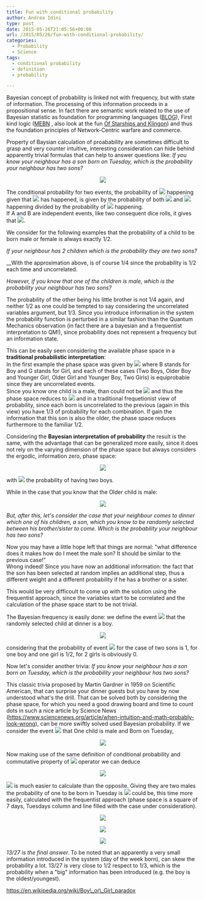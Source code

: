 ```yaml
---
title: Fun with conditional probability
author: Andrea Idini
type: post
date: 2015-05-26T21:05:56+00:00
url: /2015/05/26/fun-with-conditional-probability/
categories:
  - Probability
  - Science
tags:
  - conditional probability
  - definition
  - probability

---
```

Bayesian concept of probability is linked not with frequency, but with state of information. The processing of this information proceeds in a propositional sense. In fact there are semantic work related to the use of Bayesian statistic as foundation for programming languages ([BLOG][1]), First kind logic ([MEBN][2] , also look at the fun [Of Starships and Klingon][3]) and thus the foundation principles of Network-Centric warfare and commerce.

Property of Baysian calculation of proabability are sometimes difficult to grasp and very counter intuitive, interesting consideration can hide behind apparently trivial formulas that can help to answer questions like: _If you know your neighbour has a son born on Tuesday, which is the probability your neighbour has two sons?_<!--more-->

<p style='text-align:center;'>
  <span><img src="/wilt/wp-content/plugins/latex/cache/tex_c86d2f8f95128330ef05f0879d83b892.gif"/></span>
</p>

The conditional probability for two events, the probability of <span><img src="/wilt/wp-content/plugins/latex/cache/tex_7fc56270e7a70fa81a5935b72eacbe29.gif"/></span> happening given that <span><img src="/wilt/wp-content/plugins/latex/cache/tex_9d5ed678fe57bcca610140957afab571.gif"/></span> has happened, is given by the probability of both <span><img src="/wilt/wp-content/plugins/latex/cache/tex_7fc56270e7a70fa81a5935b72eacbe29.gif"/></span> and <span><img src="/wilt/wp-content/plugins/latex/cache/tex_9d5ed678fe57bcca610140957afab571.gif"/></span> happening divided by the probability of <span><img src="/wilt/wp-content/plugins/latex/cache/tex_9d5ed678fe57bcca610140957afab571.gif"/></span> happening.  
If A and B are independent events, like two consequent dice rolls, it gives that <span><img src="/wilt/wp-content/plugins/latex/cache/tex_6aa599d18c8ad47b1e45f53696aca698.gif"/></span>.

We consider for the following examples that the probability of a child to be born male or female is always exactly 1/2.

 _If your neighbour has 2 children which is the probability they are two sons?_

 __With the approximation above, is of course 1/4 since the probability is 1/2 each time and uncorrelated.

 _However, if you know that one of the children is male, which is the probability your neighbour has two sons?_ 

The probability of the other being his little brother is not 1/4 again, and neither 1/2 as one could be tempted to say considering the uncorrelated variables argument, but 1/3. Since you introduce information in the system the probability function is perturbed in a similar fashion than the Quantum Mechanics observation (in fact there are a bayesian and a frequentist interpretation to QM!), since probability does not represent a frequency but an information state.

This can be easily seen considering the available phase space in a **traditional probabilistic interpretation**:  
In the first example the phase space was given by <span><img src="/wilt/wp-content/plugins/latex/cache/tex_089ced7ee189d30bb46114e6c54d6110.gif"/></span> where B stands for Boy and G stands for Girl, and each of these cases (Two Boys, Older Boy and Younger Girl, Older Girl and Younger Boy, Two Girls) is equiprobable since they are uncorrelated events.  
Since you know one child is a male, than could not be <span><img src="/wilt/wp-content/plugins/latex/cache/tex_86d8d92aba9ecf9bbf89f69cb3e49588.gif" /></span> and thus the phase space reduces to <span><img src="/wilt/wp-content/plugins/latex/cache/tex_9d9ea7e6a7140a5d2472cb609d34df33.gif"/></span> and in a traditional frequetionist view of probability, since each born is uncorrelated to the previous (again in this view) you have 1/3 of probability for each combination. If gain the information that this son is also the older, the phase space reduces furthermore to the familiar 1/2.

Considering the **Bayesian interpretation of probability** the result is the same, with the advantage that can be generalized more easily, since it does not rely on the varying dimension of the phase space but always considers the ergodic, information zero, phase space:

<p style='text-align:center;'>
  <span><img src="/wilt/wp-content/plugins/latex/cache/tex_199324aa435f147b1409f71260818b77.gif"/></span>
</p>

  
with <span><img src="/wilt/wp-content/plugins/latex/cache/tex_0205674110bad331eb5d25fe98672fa9.gif"/></span> the probability of having two boys.

While in the case that you know that the Older child is male:

<p style='text-align:center;'>
  <span><img src="/wilt/wp-content/plugins/latex/cache/tex_80cedf5bda41460806b752d1947a47c4.gif"/></span>
</p>

 _But, after this, let's consider the case that your neighbour comes to dinner which one of his children, a son, which you know to be randomly selected between his brother/sister to come. Which is the probability your neighbour has two sons?_ 

Now you may have a little hope left that things are normal: "what difference does it makes how do I meet the male son? It should be similar to the previous case!"  
Wrong indeed! Since you have now an additional information: the fact that the son has been selected at random implies an additional step, thus a different weight and a different probability if he has a brother or a sister.

This would be very difficoult to come up with the solution using the frequentist approach, since the variables start to be correlated and the calculation of the phase space start to be not trivial.

The Bayesian frequency is easily done: we define the event <span><img src="/wilt/wp-content/plugins/latex/cache/tex_3a3ea00cfc35332cedf6e5e9a32e94da.gif"/></span> that the randomly selected child at dinner is a boy.  


<p style='text-align:center;'>
  <span><img src="/wilt/wp-content/plugins/latex/cache/tex_deaa9cd695c5cc773d20219f781b5067.gif"/></span>
</p>

  
considering that the probability of event <span><img src="/wilt/wp-content/plugins/latex/cache/tex_3a3ea00cfc35332cedf6e5e9a32e94da.gif"/></span> for the case of two sons is 1, for one boy and one girl is 1/2, for 2 girls is obviously 0.

Now let's consider another trivia:  _If you know your neighbour has a son born on Tuesday, which is the probability your neighbour has two sons?_

This classic trivia proposed by Martin Gardner in 1959 on Scientific American, that can surprise your dinner guests but you have by now understood what's the drill. That can be solved both by considering the phase space, for which you need a good drawing board and time to count dots in such a nice article by Science News (https://www.sciencenews.org/article/when-intuition-and-math-probably-look-wrong), can be more swiftly solved used Bayesian probability. If we consider the event <span><img src="/wilt/wp-content/plugins/latex/cache/tex_3a3ea00cfc35332cedf6e5e9a32e94da.gif"/></span> that One child is male and Born on Tuesday,

<p style='text-align:center;'>
  <span><img src="/wilt/wp-content/plugins/latex/cache/tex_eac65d09191c2f1c1a7d50a5cfb25b66.gif"/></span>
</p>

Now making use of the same definition of conditional probability and commutative property of <span><img src="/wilt/wp-content/plugins/latex/cache/tex_2198db912e7df085b4fbdff0c7f8f01c.gif"/></span> operator we can deduce  


<p style='text-align:center;'>
  <span><img src="/wilt/wp-content/plugins/latex/cache/tex_2d2fae87c3e2ac7c3c97b09b5c8be3ca.gif"/></span>
</p>

<span><img src="/wilt/wp-content/plugins/latex/cache/tex_1a3904cfe8ab9750db4cdbf97a1653f7.gif' style=' ' class='tex'" /></span> is much easier to calculate than the opposite. Giving they are two males the probability of one to be born in Tuesday is <span><img src="/wilt/wp-content/plugins/latex/cache/tex_1cec39394a003e1e4fde4a36fd85de35.gif"/></span> could be, this time more easily, calculated with the frequentist approach (phase space is a square of 7 days, Tuesdays column and line filled with the case under consideration).

<p style='text-align:center;'>
  <span><img src="/wilt/wp-content/plugins/latex/cache/tex_0a3950f3502ee743f2b84ec9fd7dbe09.gif"/></span>
</p>

<p style='text-align:center;'>
  <span><img src="/wilt/wp-content/plugins/latex/cache/tex_121edbc5894e473f579f0ceddd3e821a.gif"/></span>
</p>

<p style='text-align:center;'>
  <span><img src="/wilt/wp-content/plugins/latex/cache/tex_4c0d44078f0ece6743fc7d1acbaf8a35.gif"/></span>
</p>

 _13/27 is the final answer._ To be noted that an apparently a very small information introduced in the system (day of the week born), can skew the probability a lot. 13/27 is very close to 1/2 respect to 1/3, which is the probability when a "big" information has been introduced (e.g. the boy is the oldest/youngest).

https://en.wikipedia.org/wiki/Boy\_or\_Girl_paradox

 [1]: http://bayesianlogic.github.io/
 [2]: http://seor.gmu.edu/~klaskey/papers/Laskey_MEBN_Logic.pdf
 [3]: http://arxiv.org/ftp/arxiv/papers/1207/1207.1354.pdf